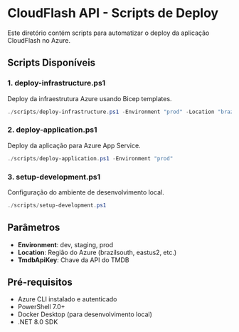 # CloudFlash API - Scripts de Deploy

Este diretório contém scripts para automatizar o deploy da aplicação CloudFlash no Azure.

## Scripts Disponíveis

### 1. deploy-infrastructure.ps1
Deploy da infraestrutura Azure usando Bicep templates.

```powershell
./scripts/deploy-infrastructure.ps1 -Environment "prod" -Location "brazilsouth" -TmdbApiKey "your-api-key"
```

### 2. deploy-application.ps1
Deploy da aplicação para Azure App Service.

```powershell
./scripts/deploy-application.ps1 -Environment "prod"
```

### 3. setup-development.ps1
Configuração do ambiente de desenvolvimento local.

```powershell
./scripts/setup-development.ps1
```

## Parâmetros

- **Environment**: dev, staging, prod
- **Location**: Região do Azure (brazilsouth, eastus2, etc.)
- **TmdbApiKey**: Chave da API do TMDB

## Pré-requisitos

- Azure CLI instalado e autenticado
- PowerShell 7.0+
- Docker Desktop (para desenvolvimento local)
- .NET 8.0 SDK
